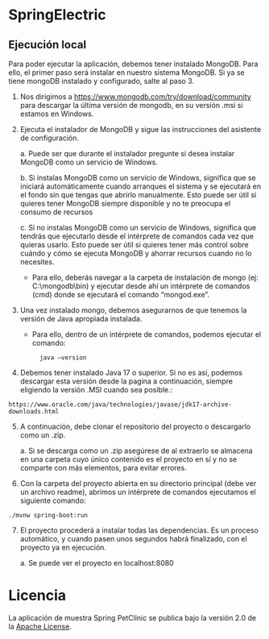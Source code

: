 # SpringElectric
## Ejecución local
Para poder ejecutar la aplicación, debemos tener instalado MongoDB. Para ello, el primer paso será instalar en nuestro sistema MongoDB. Si ya se tiene mongoDB instalado y configurado, salte al paso 3.

1. Nos dirigimos a  https://www.mongodb.com/try/download/community para descargar la última versión de mongodb, en su versión .msi si estamos en Windows.
2. Ejecuta el instalador de MongoDB y sigue las instrucciones del asistente de configuración.

    a. Puede ser que durante el instalador pregunte si desea instalar MongoDB como un servicio de Windows.

    b. Si instalas MongoDB como un servicio de Windows, significa que se iniciará automáticamente cuando arranques el sistema y se ejecutará en el fondo sin que tengas que abrirlo manualmente. Esto puede ser útil si quieres tener MongoDB siempre disponible y no te preocupa el consumo de recursos

    c. Si no instalas MongoDB como un servicio de Windows, significa que tendrás que ejecutarlo desde el intérprete de comandos cada vez que quieras usarlo. Esto puede ser útil si quieres tener más control sobre cuándo y cómo se ejecuta MongoDB y ahorrar recursos cuando no lo necesites.

    - Para ello, deberás navegar a la carpeta de instalación de mongo (ej: C:\mongodb\bin) y ejecutar desde ahí un intérprete de comandos (cmd) donde se ejecutará el comando “mongod.exe”.


3. Una vez instalado mongo, debemos asegurarnos de que tenemos la versión de Java apropiada instalada. 
    - Para ello, dentro de un intérprete de comandos, podemos ejecutar el comando:
    
            java –version
4. Debemos tener instalado Java 17 o superior.
 Si no es así, podemos descargar esta versión desde la pagina a continuación, siempre eligiendo la versión .MSI cuando sea posible.:
```
https://www.oracle.com/java/technologies/javase/jdk17-archive-downloads.html 
```


5. A continuación, debe clonar el repositorio del proyecto o descargarlo como un .zip.

    a. Si se descarga como un .zip asegúrese de al extraerlo se almacena en una carpeta cuyo único contenido es el proyecto en sí y no se comparte con más elementos, para evitar errores.

6. Con la carpeta del proyecto abierta en su directorio principal (debe ver un archivo readme), abrimos un intérprete de comandos ejecutamos el siguiente comando:
```
./mvnw spring-boot:run
```
7. El proyecto procederá a instalar todas las dependencias. Es un proceso automático, y cuando pasen unos segundos habrá finalizado, con el proyecto ya en ejecución.

    a. Se puede ver el proyecto en localhost:8080

# Licencia

La aplicación de muestra Spring PetClinic se publica bajo la versión 2.0 de la [Apache License](https://www.apache.org/licenses/LICENSE-2.0).

[spring-petclinic]: https://github.com/spring-projects/spring-petclinic
[spring-framework-petclinic]: https://github.com/spring-petclinic/spring-framework-petclinic
[spring-petclinic-angularjs]: https://github.com/spring-petclinic/spring-petclinic-angularjs 
[javaconfig branch]: https://github.com/spring-petclinic/spring-framework-petclinic/tree/javaconfig
[spring-petclinic-angular]: https://github.com/spring-petclinic/spring-petclinic-angular
[spring-petclinic-microservices]: https://github.com/spring-petclinic/spring-petclinic-microservices
[spring-petclinic-reactjs]: https://github.com/spring-petclinic/spring-petclinic-reactjs
[spring-petclinic-graphql]: https://github.com/spring-petclinic/spring-petclinic-graphql
[spring-petclinic-kotlin]: https://github.com/spring-petclinic/spring-petclinic-kotlin
[spring-petclinic-rest]: https://github.com/spring-petclinic/spring-petclinic-rest

